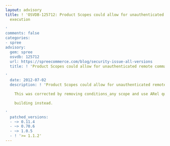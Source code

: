 ```yaml
---
layout: advisory
title: ! 'OSVDB-125712: Product Scopes could allow for unauthenticated remote command
  execution

'
comments: false
categories:
- spree
advisory:
  gem: spree
  osvdb: 125712
  url: https://spreecommerce.com/blog/security-issue-all-versions
  title: ! 'Product Scopes could allow for unauthenticated remote command execution

'
  date: 2012-07-02
  description: ! 'Product Scopes could allow for unauthenticated remote command execution.

    This was corrected by removing conditions_any scope and use ARel query

    building instead.

'
  patched_versions:
  - ~> 0.11.4
  - ~> 0.70.6
  - ~> 1.0.5
  - ! '>= 1.1.2'
---
```

